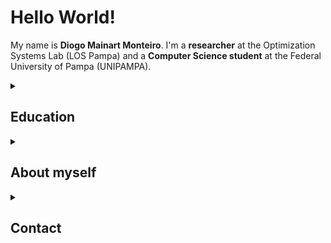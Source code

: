 # Hello World!

My name is **Diogo Mainart Monteiro**. I'm a **researcher** at the Optimization Systems Lab (LOS Pampa) and a **Computer Science student** at the Federal University of Pampa (UNIPAMPA).

<details>
    <summary><h2>Education</h2></summary>

### [Ongoing] Bachelor's degree in Computer Science
- **Started in:** March 2023
- **Institution:** [Federal University of Pampa (UNIPAMPA)](https://unipampa.edu.br/portal/)

### Computer Technician
- **Period:** February 2020 to December 2022
- **Institution:** [Federal Institute Farroupilha (IFFar)](https://www.iffarroupilha.edu.br/portal)

</details>



<details>
    <summary><h2>About myself</h2></summary>

> ### What I am listening to right now?
> 
> ![spotify-github-profile](https://spotify-github-profile.vercel.app/api/view?uid=21aodajay63c4rxwlrjnlutky&cover_image=true&theme=novatorem&show_offline=false&background_color=1c1c1c&interchange=false&bar_color=f1f1f1&bar_color_cover=false)

- My veins are infused with the spirit of rock 'n' roll.

- Extremely nerdy, I love to study and understand things, specially Star Wars and DC universe.

- In my (rare) free time, I write stories or poems and watch TV series.
</details>



<details>
    <summary><h2>Contact</h2></summary>

- **Email:** diogomonteiro.aluno@unipampa.edu.br
- **Curriculum Lattes:** [http://lattes.cnpq.br/2653484244901352](http://lattes.cnpq.br/2653484244901352)
- **LinkedIn:** [https://linkedin.com/in/diogo2m](https://linkedin.com/in/diogo2m)

</details>
